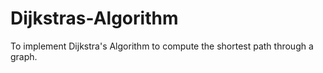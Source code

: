 # Dijkstras-Algorithm
To implement Dijkstra's Algorithm to compute the shortest path through a graph.
